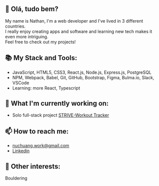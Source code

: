## :wave: Olá, tudo bem?  
My name is Nathan, I'm a web developer and I've lived in 3 different countries.  
I really enjoy creating apps and software and learning new tech makes it even more intriguing.  
Feel free to check out my projects!  

## :books: My Stack and Tools:
- JavaScript, HTML5, CSS3, React.js, Node.js, Express.js, PostgreSQL
- NPM, Webpack, Babel, Git, GitHub, Bootstrap, Figma, Bulma.io, Slack, VSCode
- Learning: more React, Typescript

## :construction: What I'm currently working on:
- Solo full-stack project [STRIVE-Workout Tracker](https://github.com/nathan-uch/strive-workout-tracker)

## :mailbox: How to reach me:
- nuchuang.work@gmail.com
- [Linkedin](https://www.linkedin.com/in/nathanuch)

## :moyai: Other interests:
Bouldering
